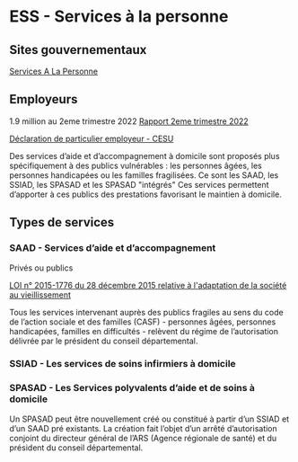 # ESS - Services à la personne
## Sites gouvernementaux 
[Services A La Personne](https://www.servicesalapersonne.gouv.fr/)



## Employeurs 

1.9 million au 2eme trimestre 2022
[Rapport 2eme trimestre 2022](https://www.servicesalapersonne.gouv.fr/files_sap/files/publications/stat_ur_350.pdf)

[Déclaration de particulier employeur - CESU](https://www.servicesalapersonne.gouv.fr/cesu-outil-complet-pour-services-la-personne)


Des services d’aide et d’accompagnement à domicile sont proposés plus spécifiquement à des publics vulnérables : les personnes âgées, les personnes handicapées ou les familles fragilisées. Ce sont les SAAD, les SSIAD, les SPASAD et les SPASAD "intégrés" Ces services permettent d’apporter à ces publics des prestations favorisant le maintien à domicile.


## Types de services 
### SAAD - Services d’aide et d’accompagnement
Privés ou publics

[LOI n° 2015-1776 du 28 décembre 2015 relative à l'adaptation de la société au vieillissement](https://www.legifrance.gouv.fr/loda/id/JORFTEXT000031700731)

Tous les services intervenant auprès des publics fragiles au sens du code de l’action sociale et des familles (CASF) - personnes âgées, personnes handicapées, familles en difficultés - relèvent du régime de l’autorisation délivrée par le président du conseil départemental.



### SSIAD - Les services de soins infirmiers à domicile



### SPASAD - Les Services polyvalents d’aide et de soins à domicile

Un SPASAD peut être nouvellement créé ou constitué à partir d’un SSIAD et d’un SAAD pré existants. La création fait l’objet d’un arrêté d’autorisation conjoint du directeur général de l’ARS (Agence régionale de santé) et du président du conseil départemental.

